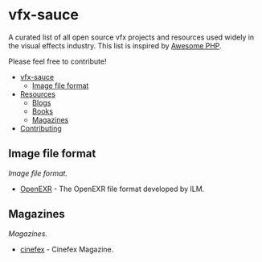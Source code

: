 vfx-sauce
=========

A curated list of all open source vfx projects and resources used widely in the visual effects industry. This list is inspired by [Awesome PHP](https://github.com/ziadoz/awesome-php).

Please feel free to contribute!

* [vfx-sauce](#vfx-sauce)
  * [Image file format](#image-file-format)
* [Resources](#resources)
  * [Blogs](#blogs)
  * [Books](#books)
  * [Magazines](#magazines)
* [Contributing](#contributing)

## Image file format
*Image file format.*

* [OpenEXR](http://openexr.com) - The OpenEXR file format developed by ILM.

## Magazines
*Magazines.*

* [cinefex](http://www.cinefex.com/) - Cinefex Magazine.


